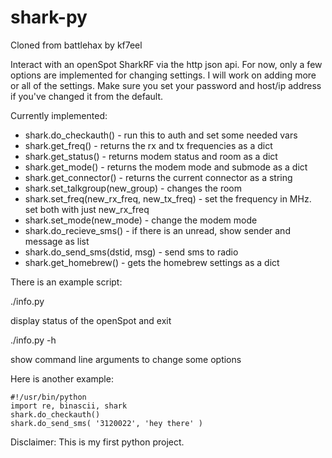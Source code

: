 # shark-py

Cloned from battlehax by kf7eel

Interact with an openSpot SharkRF via the http json api.
For now, only a few options are implemented for changing settings. I will work on adding more or all of the settings.
Make sure you set your password and host/ip address if you've changed it from the default.

Currently implemented:

- shark.do_checkauth() - run this to auth and set some needed vars
- shark.get_freq() - returns the rx and tx frequencies as a dict
- shark.get_status() - returns modem status and room as a dict
- shark.get_mode() - returns the modem mode and submode as a dict
- shark.get_connector() - returns the current connector as a string
- shark.set_talkgroup(new_group) - changes the room
- shark.set_freq(new_rx_freq, new_tx_freq) - set the frequency in MHz. set both with just new_rx_freq
- shark.set_mode(new_mode) - change the modem mode
- shark.do_recieve_sms() - if there is an unread, show sender and message as list
- shark.do_send_sms(dstid, msg) - send sms to radio
- shark.get_homebrew() - gets the homebrew settings as a dict

There is an example script:

./info.py

display status of the openSpot and exit

./info.py -h

show command line arguments to change some options

Here is another example:

```
#!/usr/bin/python
import re, binascii, shark
shark.do_checkauth()
shark.do_send_sms( '3120022', 'hey there' )
```

Disclaimer: This is my first python project.
